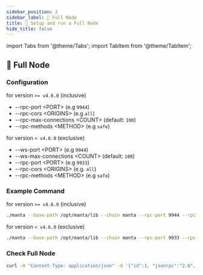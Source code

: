 ```yaml
---
sidebar_position: 2
sidebar_label: 🦾 Full Node
title: 🚄 Setup and run a Full Node
hide_title: false
---
```


import Tabs from '@theme/Tabs';
import TabItem from '@theme/TabItem';

## 🥡 Full Node

### Configuration

for version `>= v4.6.0` (inclusive)

- --rpc-port \<PORT\> (e.g `9944`)
- --rpc-cors \<ORIGINS\> (e.g `all`)
- --rpc-max-connections \<COUNT\> (default: `100`)
- --rpc-methods \<METHOD\> (e.g `safe`)

for version `< v4.6.0` (exclusive)

- --ws-port \<PORT\> (e.g `9944`)
- --ws-max-connections \<COUNT\> (default: `100`)
- --rpc-port \<PORT\> (e.g `9933`)
- --rpc-cors \<ORIGINS\> (e.g. `all`)
- --rpc-methods \<METHOD\> (e.g `safe`)

### Example Command

for version `>= v4.6.0` (inclusive)

```bash
./manta --base-path /opt/manta/lib --chain manta --rpc-port 9944 --rpc-cors all --rpc-max-connections 100 --rpc-methods safe
```

for version `< v4.6.0` (exclusive)

```bash
./manta --base-path /opt/manta/lib --chain manta --rpc-port 9933 --rpc-cors all --ws-max-connections 100 --ws-port 9944
```

### Check Full Node

```bash
curl -H "Content-Type: application/json" -d '{"id":1, "jsonrpc":"2.0", "method": "rpc_methods"}' http://127.0.0.1:9944/
```
